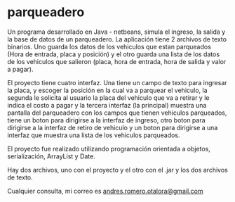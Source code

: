 # parqueadero
Un programa desarrollado en Java - netbeans, simula el ingreso, la salida y la base de datos de un parqueadero. 
La aplicación tiene 2 archivos de texto binarios. Uno guarda los datos de los vehiculos que estan parqueados 
(Hora de entrada, placa y posición) y el otro guarda una lista de los datos de los vehiculos que salieron 
(placa, hora de entrada, hora de salida y valor a pagar).

El proyecto tiene cuatro interfaz. Una tiene un campo de texto para ingresar la placa, y escoger la posición en la cual
va a parquear el vehiculo, la segunda le solicita al usuario la placa del vehiculo que va a retirar y le indica el costo a pagar y 
la tercera interfaz (la principal) muestra una pantalla del parqueadero con los campos que tienen vehiculos parqueados, 
tiene un boton para dirigirse a la interfaz de ingreso, otro boton para dirigirse a la interfaz de retiro de vehiculo y un boton para
dirigirse a una interfaz que muestra una lista de los vehiculos parqueados.

El proyecto fue realizado utilizando programación orientada a objetos, serialización, ArrayList y Date.

Hay dos archivos, uno con el proyecto y el otro con el .jar y los dos archivos de texto.

Cualquier consulta, mi correo es andres.romero.otalora@gmail.com
